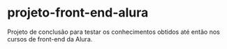 # projeto-front-end-alura
Projeto de conclusão para testar os conhecimentos obtidos até então nos cursos de front-end da Alura.